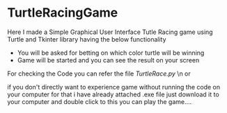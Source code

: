 # TurtleRacingGame
Here I made a Simple Graphical User Interface Tutle Racing game using Turtle and Tkinter library having the below functionality
- You will be asked for betting on which color turtle will be winning
- Game will be started and you can see the result on your screen



For checking the Code you can refer the file *TurtleRace.py*
\n
or 

if you don't directly want to experience game without running the code on your computer for that i have already attached .exe file just download it to your computer and double click to this you can play the game....
